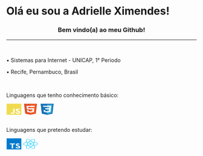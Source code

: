 # Olá eu sou a Adrielle Ximendes!
<div>
<h3 align="center">Bem vindo(a) ao meu Github! </h3>
<hr>
<br>
<p>
• Sistemas para Internet - UNICAP, 1° Periodo  
</p>
<p> 
• Recife, Pernambuco, Brasil 
</p> 
</div>

<div style="display: inline_block"><br>
<p> Linguagens que tenho conhecimento básico: <br> </p> 
  <img align="center" alt="Rafa-Js" height="30" width="40" src="https://raw.githubusercontent.com/devicons/devicon/master/icons/javascript/javascript-plain.svg">
 
 
  <img align="center" alt="Rafa-HTML" height="30" width="40" src="https://raw.githubusercontent.com/devicons/devicon/master/icons/html5/html5-original.svg">
  <img align="center" alt="Rafa-CSS" height="30" width="40" src="https://raw.githubusercontent.com/devicons/devicon/master/icons/css3/css3-original.svg">
 </div>
 

<div style="display: inline_block"><br>
<p> Linguagens que pretendo estudar:  <br> </p> 
 
  <img align="center" alt="Rafa-Ts" height="30" width="40" src="https://raw.githubusercontent.com/devicons/devicon/master/icons/typescript/typescript-plain.svg">
  <img align="center" alt="Rafa-React" height="30" width="40" src="https://raw.githubusercontent.com/devicons/devicon/master/icons/react/react-original.svg">
 

</div>
